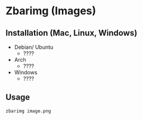 # Zbarimg (Images)


## Installation (Mac, Linux, Windows)
* Debian/ Ubuntu
    * ????
* Arch
    * ????
* Windows
    * ????


## Usage
```bash
zbarimg image.png
```